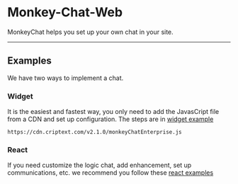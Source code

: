 # Monkey-Chat-Web

MonkeyChat helps you set up your own chat in your site.

***

## Examples

We have two ways to implement a chat.

### Widget

It is the easiest and fastest way, you only need to add the JavasCript file from a CDN and set up configuration.
The steps are in [widget example](https://github.com/Criptext/Monkey-Chat-Web/tree/master/examples/widget)

```
https://cdn.criptext.com/v2.1.0/monkeyChatEnterprise.js
```

### React

If you need customize the logic chat, add enhancement, set up communications, etc. we recommend you follow these [react examples](https://github.com/Criptext/Monkey-Chat-Web/tree/master/examples/react)